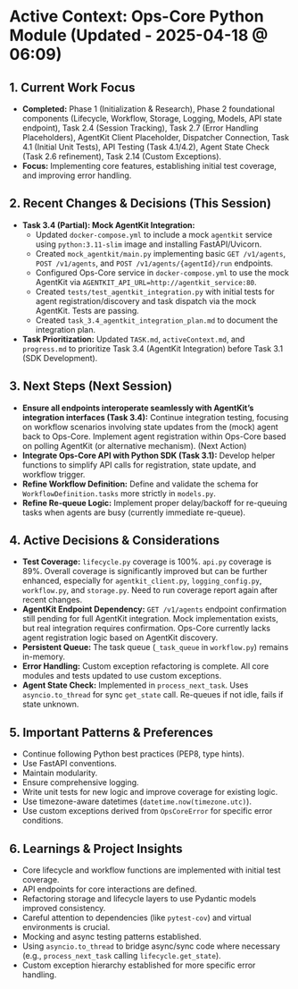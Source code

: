 # Active Context: Ops-Core Python Module (Updated - 2025-04-18 @ 06:09)

## 1. Current Work Focus
- **Completed:** Phase 1 (Initialization & Research), Phase 2 foundational components (Lifecycle, Workflow, Storage, Logging, Models, API state endpoint), Task 2.4 (Session Tracking), Task 2.7 (Error Handling Placeholders), AgentKit Client Placeholder, Dispatcher Connection, Task 4.1 (Initial Unit Tests), API Testing (Task 4.1/4.2), Agent State Check (Task 2.6 refinement), Task 2.14 (Custom Exceptions).
- **Focus:** Implementing core features, establishing initial test coverage, and improving error handling.

## 2. Recent Changes & Decisions (This Session)
- **Task 3.4 (Partial): Mock AgentKit Integration:**
    - Updated `docker-compose.yml` to include a mock `agentkit` service using `python:3.11-slim` image and installing FastAPI/Uvicorn.
    - Created `mock_agentkit/main.py` implementing basic `GET /v1/agents`, `POST /v1/agents`, and `POST /v1/agents/{agentId}/run` endpoints.
    - Configured Ops-Core service in `docker-compose.yml` to use the mock AgentKit via `AGENTKIT_API_URL=http://agentkit_service:80`.
    - Created `tests/test_agentkit_integration.py` with initial tests for agent registration/discovery and task dispatch via the mock AgentKit. Tests are passing.
    - Created `task_3.4_agentkit_integration_plan.md` to document the integration plan.
- **Task Prioritization:** Updated `TASK.md`, `activeContext.md`, and `progress.md` to prioritize Task 3.4 (AgentKit Integration) before Task 3.1 (SDK Development).

## 3. Next Steps (Next Session)
- **Ensure all endpoints interoperate seamlessly with AgentKit’s integration interfaces (Task 3.4):** Continue integration testing, focusing on workflow scenarios involving state updates from the (mock) agent back to Ops-Core. Implement agent registration within Ops-Core based on polling AgentKit (or alternative mechanism). (Next Action)
- **Integrate Ops-Core API with Python SDK (Task 3.1):** Develop helper functions to simplify API calls for registration, state update, and workflow trigger.
- **Refine Workflow Definition:** Define and validate the schema for `WorkflowDefinition.tasks` more strictly in `models.py`.
- **Refine Re-queue Logic:** Implement proper delay/backoff for re-queuing tasks when agents are busy (currently immediate re-queue).

## 4. Active Decisions & Considerations
- **Test Coverage:** `lifecycle.py` coverage is 100%. `api.py` coverage is 89%. Overall coverage is significantly improved but can be further enhanced, especially for `agentkit_client.py`, `logging_config.py`, `workflow.py`, and `storage.py`. Need to run coverage report again after recent changes.
- **AgentKit Endpoint Dependency:** `GET /v1/agents` endpoint confirmation still pending for full AgentKit integration. Mock implementation exists, but real integration requires confirmation. Ops-Core currently lacks agent registration logic based on AgentKit discovery.
- **Persistent Queue:** The task queue (`_task_queue` in `workflow.py`) remains in-memory.
- **Error Handling:** Custom exception refactoring is complete. All core modules and tests updated to use custom exceptions.
- **Agent State Check:** Implemented in `process_next_task`. Uses `asyncio.to_thread` for sync `get_state` call. Re-queues if not idle, fails if state unknown.

## 5. Important Patterns & Preferences
- Continue following Python best practices (PEP8, type hints).
- Use FastAPI conventions.
- Maintain modularity.
- Ensure comprehensive logging.
- Write unit tests for new logic and improve coverage for existing logic.
- Use timezone-aware datetimes (`datetime.now(timezone.utc)`).
- Use custom exceptions derived from `OpsCoreError` for specific error conditions.

## 6. Learnings & Project Insights
- Core lifecycle and workflow functions are implemented with initial test coverage.
- API endpoints for core interactions are defined.
- Refactoring storage and lifecycle layers to use Pydantic models improved consistency.
- Careful attention to dependencies (like `pytest-cov`) and virtual environments is crucial.
- Mocking and async testing patterns established.
- Using `asyncio.to_thread` to bridge async/sync code where necessary (e.g., `process_next_task` calling `lifecycle.get_state`).
- Custom exception hierarchy established for more specific error handling.